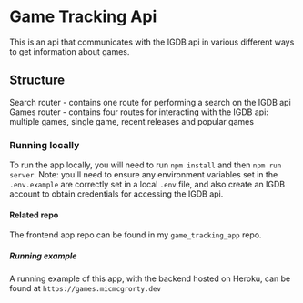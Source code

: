 # Game Tracking Api

This is an api that communicates with the IGDB api in various different ways to get information about games.

## Structure

Search router - contains one route for performing a search on the IGDB api
Games router - contains four routes for interacting with the IGDB api: multiple games, single game, recent releases and popular games

### Running locally

To run the app locally, you will need to run `npm install` and then `npm run server`. Note: you'll need to ensure any environment variables set in the `.env.example` are correctly set in a local `.env` file, and also create an IGDB account to obtain credentials for accessing the IGDB api.

#### Related repo

The frontend app repo can be found in my `game_tracking_app` repo.

##### Running example

A running example of this app, with the backend hosted on Heroku, can be found at `https://games.micmcgrorty.dev`
